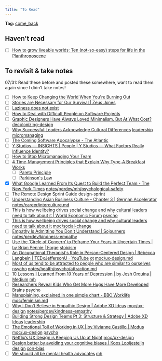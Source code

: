 ```yaml
---
Title: "To Read"
---
```


**Tag:** [come_back](notes/por/come_back.md)

## Haven't read
-  [ ] [How to grow liveable worlds: Ten (not-so-easy) steps for life in the Planthroposcene](https://www.abc.net.au/religion/natasha-myers-how-to-grow-liveable-worlds:-ten-not-so-easy-step/11906548)


## To revisit & take notes
07/31: Read these before and posted these somewhere, want to read them again since I didn't take notes!
- [ ] [How to Keep Changing the World When You're Burning Out](https://philippines.makesense.org/2021/06/03/how-to-keep-changing-the-world-when-youre-burning-out/)
- [ ] [Stories are Necessary for Our Survival | Zeus Jones](https://zeusjones.com/athena/articles/stories-are-necessary-for-our-survival)
- [ ] [Laziness does not exist](https://humanparts.medium.com/laziness-does-not-exist-3af27e312d01)
- [ ] [How to Deal with Difficult People on Software Projects](https://www.howtodeal.dev/)
- [ ] [Graphic Designers Have Always Loved Minimalism. But At What Cost?](https://eyeondesign.aiga.org/graphic-designers-have-always-loved-minimalism-but-at-what-cost/) [decolonizing-design](notes/arts/decolonizing-design.md)
- [ ] [Why Successful Leaders Acknowledge Cultural Differences](https://hbr.org/2015/08/how-to-stop-micromanaging-your-team) [leadership](moc/leadership.md) [micromanaging](notes/perdev/leadership/micromanaging)
- [ ] [The Coming Software Apocalypse - The Atlantic](https://www.theatlantic.com/technology/archive/2017/09/saving-the-world-from-code/540393/)
- [ ] [Y Studios — INSIGHTS | People | Y Studios — What Factors Really Influence Identity?](https://ystudios.com/insights-people/influence-on-identity)
- [ ] [How to Stop Micromanaging Your Team](https://hbr.org/2015/08/how-to-stop-micromanaging-your-team)
- [ ] [4 Time-Management Principles that Explain Why Type-A Breakfast Works](https://medium.com/type-a-breakfast-notes/4-time-management-principles-that-explain-why-type-a-breakfast-works)
	- [ ] [Pareto Principle](notes/perdev/productivity/pareto.md)
	- [ ] [Parkinson's Law](notes/perdev/productivity/parkinsons.md)
- [x] [What Google Learned From Its Quest to Build the Perfect Team - The New York Times](https://www.nytimes.com/2016/02/28/magazine/what-google-learned-from-its-quest-to-build-the-perfect-team.html#commentsContainer) [notes/perdev/mh/psychological-safety](notes/perdev/mh/psychological-safety)
- [ ] [The Remote Design Sprint Guide](https://www.thesprintbook.com/articles/remote-design-sprint-guide) [design-sprint](notes/arts/design-sprint.md)
- [ ] [Understanding Asian Business Culture – Chapter 3 | German Accelerator](https://www.germanaccelerator.com/blog/asian-business-culture-3/) [notes/career/interculture.md](notes/career/interculture.md)
- [ ] [This is how wellbeing drives social change and why cultural leaders need to talk about it | World Economic Forum](https://theapeiron.co.uk/hedgehogs-dilemma-why-you-avoid-intimacy-even-though-you-crave-it-43761a666a64?gi=ca99e3049a18) [psycho](moc/psychology.md)
- [ ] [This is how wellbeing drives social change and why cultural leaders need to talk about it](https://www.weforum.org/agenda/2020/06/this-is-how-wellbeing-drives-social-change-and-why-cultural-leaders-need-to-talk-about-it?utm_source=linkedin&utm_medium=social_scheduler&utm_term=Agenda%20in%20Focus%3A%20Social%20Entrepreneurs&utm_content=27%2F12%2F2020%2005%3A00) [moc/social-change](moc/social-change)
- [ ] [Empathy Is Admitting You Don't Understand | Sojourners](https://sojo.net/articles/empathy-admitting-you-dont-understand) [notes/perdev/kindness-empathy](notes/perdev/kindness-empathy)
- [ ] [Use the ‘Circle of Concern’ to Reframe Your Fears in Uncertain Times | by Brian Pennie | Forge](https://forge.medium.com/worried-about-the-coronavirus-this-simple-mind-shift-helps-me-to-re-frame-my-fears-e772a2cbfd8b) [stoicism](moc/stoicism.md)
- [ ] [An Occupational Therapist's Role in Person-Centered Design | Rebecca Langbein | TEDxJeffersonU - YouTube](https://www.youtube.com/watch?v=HD6PdW5vHkQ) [ot](moc/ot.md) [moc/ux-design.md](moc/ux-design.md)
- [ ] [Most of us tend to be attracted to people who are similar to ourselves](https://www.psypost.org/2017/03/us-tend-attracted-people-similar-48596) [psycho](moc/psychology.md) [notes/health/psycho/attraction.md](notes/health/psycho/attraction.md)
- [ ] [10 Lessons I Learned From 10 Years of Depression | by Jesh Orquina | Medium](https://medium.com/@jeshorquina/10-lessons-i-learned-from-10-years-of-depression-8c7ddff8f268) [mh](moc/mh.md)
- [ ] [Researchers Reveal Kids Who Get More Hugs Have More Developed Brains](https://www.powerofpositivity.com/research-reveals-kids-more-hugs-more-developed-brains/) [psycho](moc/psychology.md)
- [ ] [Mansplaining, explained in one simple chart - BBC Worklife](https://www.bbc.com/worklife/article/20180727-mansplaining-explained-in-one-chart) [moc/feminism.md](moc/feminism.md)
- [ ] [Why I Don’t Believe in Empathic Design | Adobe XD Ideas](https://xd.adobe.com/ideas/perspectives/leadership-insights/why-i-dont-believe-in-empathic-design-don-norman/) [moc/ux-design](moc/ux-design) [notes/perdev/kindness-empathy](notes/perdev/kindness-empathy)
- [ ] [Building Strong Design Teams Pt 3: Structure & Strategy | Adobe XD Ideas](https://xd.adobe.com/ideas/perspectives/leadership-insights/building-strong-design-teams-pt-3-structure-strategy/) [leadership](moc/leadership.md)
- [ ] [The Emotional Toll of Working in UX | by Vivianne Castillo | Modus](https://modus.medium.com/the-emotional-toll-of-being-in-ux-a7cc35bff4b5) [moc/ux-design](moc/ux-design) [psycho](moc/psychology.md)
- [ ] [Netflix’s UX Design is Keeping Us Up at Night](https://eyeondesign.aiga.org/netflixs-ux-design-is-keeping-us-up-at-night/) [moc/ux-design](moc/ux-design)
- [ ] [Design better by avoiding your cognitive biases | Koos Looijesteijn](https://www.kooslooijesteijn.net/blog/design-better-avoiding-cognitive-biases?ref=vincentapp.io) [design](moc/design.md) [con-bias](notes/health/psycho/con-bias.md)
- [ ] [We should all be mental health advocates](https://www.hellocrazycat.com/blog/2020/we-should-all-be-mental-health-advocates) [mh](moc/mh.md)